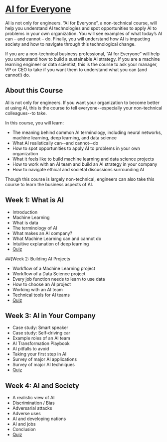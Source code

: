 # [AI for Everyone](https://www.deeplearning.ai/courses/ai-for-everyone/)
AI is not only for engineers. “AI for Everyone”, a non-technical course, will help you understand AI technologies and spot opportunities to apply AI to problems in your own organization. You will see examples of what today’s AI can – and cannot – do. Finally, you will understand how AI is impacting society and how to navigate through this technological change.

If you are a non-technical business professional, “AI for Everyone” will help you understand how to build a sustainable AI strategy. If you are a machine learning engineer or data scientist, this is the course to ask your manager, VP or CEO to take if you want them to understand what you can (and cannot!) do.

## About this Course
AI is not only for engineers. If you want your organization to become better at using AI, this is the course to tell everyone--especially your non-technical colleagues--to take. 

In this course, you will learn:
- The meaning behind common AI terminology, including neural networks, machine learning, deep learning, and data science
- What AI realistically can--and cannot--do
- How to spot opportunities to apply AI to problems in your own organization
- What it feels like to build machine learning and data science projects
- How to work with an AI team and build an AI strategy in your company
- How to navigate ethical and societal discussions surrounding AI

Though this course is largely non-technical, engineers can also take this course to learn the business aspects of AI.

## Week 1: What is AI
- Introduction
- Machine Learning
- What is data
- The terminology of AI
- What makes an AI company?
- What Machine Learning can and cannot do
- Intuitive explanation of deep learning
- [Quiz](https://github.com/Ryota-Kawamura/AI-for-Everyone/blob/main/Week-1/Week-1_Quiz.md)

##[Week 2: Building AI Projects
- Workflow of a Machine Learning project
- Workflow of a Data Science project
- Every job function needs to learn to use data
- How to choose an AI project
- Working with an AI team
- Technical tools for AI teams
- [Quiz](https://github.com/Ryota-Kawamura/AI-for-Everyone/blob/main/Week-2/Week-2_Quiz.md)

## Week 3: AI in Your Company
- Case study: Smart speaker
- Case study: Self-driving car
- Example roles of an AI team
- AI Transformation Playbook
- AI pitfalls to avoid
- Taking your first step in AI
- Survey of major AI applications
- Survey of major AI techniques
- [Quiz](https://github.com/Ryota-Kawamura/AI-for-Everyone/blob/main/Week-3/Week-3_Quiz.md)

## Week 4: AI and Society
- A realistic view of AI
- Discrimination / Bias
- Adversarial attacks
- Adverse uses
- AI and developing nations
- AI and jobs
- Conclusion
- [Quiz](https://github.com/Ryota-Kawamura/AI-for-Everyone/blob/main/Week-4/Week-4_Quiz.md)
